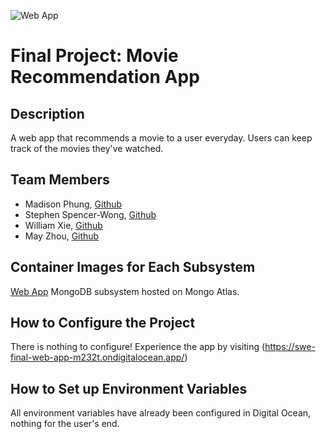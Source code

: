 ![Web App](https://github.com/software-students-fall2024/5-final-yippee/actions/workflows/web-app.yaml/badge.svg)

# Final Project: Movie Recommendation App

## Description

A web app that recommends a movie to a user everyday. Users can keep track of the movies they've watched.

## Team Members

- Madison Phung, [Github](https://github.com/mkphung29)
- Stephen Spencer-Wong, [Github](https://github.com/StephenS2021)
- William Xie, [Github](https://github.com/seeyeh)
- May Zhou, [Github](https://github.com/zz4206)

## Container Images for Each Subsystem

[Web App](https://hub.docker.com/r/teamyippee/web-app)
MongoDB subsystem hosted on Mongo Atlas.

## How to Configure the Project

There is nothing to configure! Experience the app by visiting (https://swe-final-web-app-m232t.ondigitalocean.app/)

## How to Set up Environment Variables

All environment variables have already been configured in Digital Ocean, nothing for the user's end.
